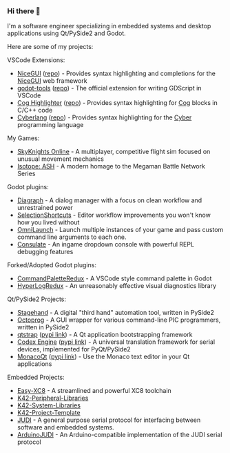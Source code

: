 ### Hi there 👋

I'm a software engineer specializing in embedded systems and desktop applications using Qt/PySide2 and Godot.

Here are some of my projects:

VSCode Extensions:
- [NiceGUI](https://marketplace.visualstudio.com/items?itemName=DaelonSuzuka.nicegui) ([repo](https://github.com/DaelonSuzuka/nicegui-vscode)) - Provides syntax highlighting and completions for the [NiceGUI](https://github.com/zauberzeug/nicegui) web framework
- [godot-tools](https://marketplace.visualstudio.com/items?itemName=geequlim.godot-tools) ([repo](https://github.com/godotengine/godot-vscode-plugin)) - The official extension for writing GDScript in VSCode
- [Cog Highlighter](https://marketplace.visualstudio.com/items?itemName=DaelonSuzuka.cog) ([repo](https://github.com/DaelonSuzuka/cog-vscode)) - Provides syntax highlighting for [Cog](https://nedbatchelder.com/code/cog/) blocks in C/C++ code
- [Cyberlang](https://marketplace.visualstudio.com/items?itemName=DaelonSuzuka.cyber) ([repo](https://github.com/DaelonSuzuka/cyber-vscode)) - Provides syntax highlighting for the [Cyber](https://cyberscript.dev) programming language

My Games:
- [SkyKnights Online](https://github.com/DaelonSuzuka/SkyknightsOnline) - A multiplayer, competitive flight sim focused on unusual movement mechanics
- [Isotope: ASH](https://store.steampowered.com/app/1793530/Isotope_ASH/) - A modern homage to the Megaman Battle Network Series

Godot plugins:
- [Diagraph](https://github.com/DaelonSuzuka/Diagraph) - A dialog manager with a focus on clean workflow and unrestrained power
- [SelectionShortcuts](https://github.com/DaelonSuzuka/SelectionShortcuts) - Editor workflow improvements you won't know how you lived without
- [OmniLaunch](https://github.com/DaelonSuzuka/OmniLaunch) - Launch multiple instances of your game and pass custom command line arguments to each one.
- [Consulate](https://github.com/DaelonSuzuka/consulate) - An ingame dropdown console with powerful REPL debugging features

Forked/Adopted Godot plugins:
- [CommandPaletteRedux](https://github.com/DaelonSuzuka/CommandPaletteRedux) - A VSCode style command palette in Godot
- [HyperLogRedux](https://github.com/DaelonSuzuka/HyperLogRedux) - An unreasonably effective visual diagnostics library

Qt/PySide2 Projects:
- [Stagehand](https://github.com/DaelonSuzuka/Stagehand) - A digital "third hand" automation tool, written in PySide2
- [Octoprog](https://github.com/DaelonSuzuka/Octoprog) - A GUI wrapper for various command-line PIC programmers, written in PySide2
- [qtstrap](https://github.com/qtstrap/qtstrap) ([pypi link](https://pypi.org/project/qtstrap/)) - A Qt application bootstrapping framework
- [Codex Engine](https://github.com/Codex-Engine/codex-engine-pyqt) ([pypi link](https://pypi.org/project/codex-engine-pyqt/)) - A universal translation framework for serial devices, implemented for PyQt/PySide2
- [MonacoQt](https://github.com/DaelonSuzuka/monaco-qt) ([pypi link](https://pypi.org/project/monaco-qt/)) - Use the Monaco text editor in your Qt applications

Embedded Projects:
- [Easy-XC8](https://github.com/DaelonSuzuka/Easy-XC8) - A streamlined and powerful XC8 toolchain
- [K42-Peripheral-Libraries](https://github.com/DaelonSuzuka/K42-Peripheral-Libraries)
- [K42-System-Libraries](https://github.com/DaelonSuzuka/K42-System-Libraries)
- [K42-Project-Template](https://github.com/DaelonSuzuka/K42-Project-Template)
- [JUDI](https://github.com/Codex-Engine/JUDI) - A general purpose serial protocol for interfacing between software and embedded systems.
- [ArduinoJUDI](https://github.com/Codex-Engine/ArduinoJUDI) - An Arduino-compatible implementation of the JUDI serial protocol

